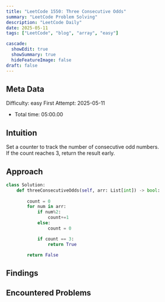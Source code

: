 ```yaml
---
title: "LeetCode 1550: Three Consecutive Odds"
summary: "LeetCode Problem Solving"
description: "LeetCode Daily"
date: 2025-05-11
tags: ["LeetCode", "blog", "array", "easy"]

cascade:
  showEdit: true
  showSummary: true
  hideFeatureImage: false
draft: false
---
```


## Meta Data

Difficulty: easy
First Attempt: 2025-05-11
- Total time: 05:00.00

## Intuition

Set a counter to track the number of consecutive odd numbers.  
If the count reaches 3, return the result early.

## Approach

```python
class Solution:
    def threeConsecutiveOdds(self, arr: List[int]) -> bool:
        
        count = 0
        for num in arr:
            if num%2:
                count+=1
            else:
                count = 0

            if count == 3:
                return True

        return False
```

## Findings

## Encountered Problems 